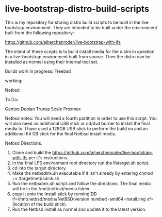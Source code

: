 # live-bootstrap-distro-build-scripts
This is my repository for storing distro build scripts to be built in the live bootstrap environment. They are intended to be built under the environment built from the following repository:

https://github.com/ajherchenroder/live-bootstrap-with-lfs

The intent of these scripts is to build install media for the distro in question in a live-bootstrap environment built from source. Then the distro can be installed as normal using their internal tool set.   

Builds work in progress:
Freebsd

working:

Netbsd

To Do:

Gentoo
Debian
Trunas Scale
Proxmox

Netbsd notes:
You will need a fourth partition in order to use this script. You will also need an additional USB stick or cd/dvd burner to install the final media to. I have used a 128GB USB stick to perform the build on and an additional 64 GB stick for the final Netbsd install media.

Netbsd Directions.
1) Clone and build the https://github.com/ajherchenroder/live-bootstrap-with-lfs per it's instructions.
2) In the final LFS environment root directory run the lfstarget.sh script.
3) cd into the target directory.
4) Make the netbsdmk.sh executable if it isn't already by entering chmod +x /target/netbsdmk.sh
5) Run the netbsdmk.sh script and follow the directions. The final media will be in the /mnt/netbsd/media folder.
6) copy it onto the install stick by running DD if=/mnt/netbsd/media/NetBSD(version number)-amd64-install.img of=(location of the build stick).
7) Run the Netbsd install as normal and update it to the latest version.
